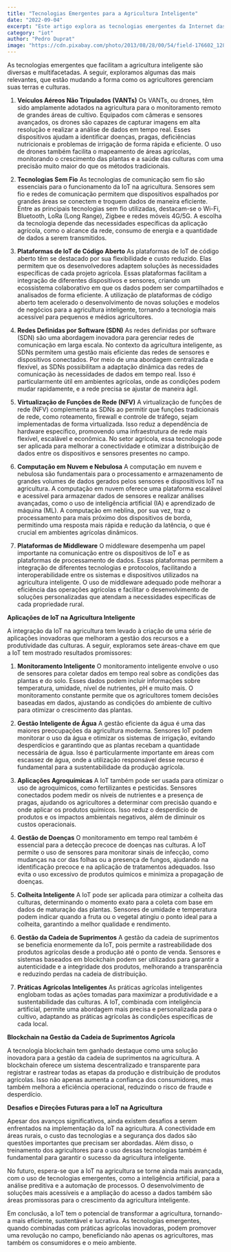 ```yaml
---
title: "Tecnologias Emergentes para a Agricultura Inteligente"
date: "2022-09-04"
excerpt: "Este artigo explora as tecnologias emergentes da Internet das Coisas (IoT) aplicadas à agricultura inteligente, abordando inovações como drones, redes sem fio, computação em nuvem e blockchain, e discute suas aplicações para otimizar processos agrícolas, como monitoramento, gestão de água, controle de doenças e gestão da cadeia de suprimentos."
category: "iot"
author: "Pedro Duprat"
image: "https://cdn.pixabay.com/photo/2013/08/28/00/54/field-176602_1280.jpg"
---
```


As tecnologias emergentes que facilitam a agricultura inteligente são diversas e multifacetadas. A seguir, exploramos algumas das mais relevantes, que estão mudando a forma como os agricultores gerenciam suas terras e culturas.

1. **Veículos Aéreos Não Tripulados (VANTs)**
   Os VANTs, ou drones, têm sido amplamente adotados na agricultura para o monitoramento remoto de grandes áreas de cultivo. Equipados com câmeras e sensores avançados, os drones são capazes de capturar imagens em alta resolução e realizar a análise de dados em tempo real. Esses dispositivos ajudam a identificar doenças, pragas, deficiências nutricionais e problemas de irrigação de forma rápida e eficiente. O uso de drones também facilita o mapeamento de áreas agrícolas, monitorando o crescimento das plantas e a saúde das culturas com uma precisão muito maior do que os métodos tradicionais.

2. **Tecnologias Sem Fio**
   As tecnologias de comunicação sem fio são essenciais para o funcionamento da IoT na agricultura. Sensores sem fio e redes de comunicação permitem que dispositivos espalhados por grandes áreas se conectem e troquem dados de maneira eficiente. Entre as principais tecnologias sem fio utilizadas, destacam-se o Wi-Fi, Bluetooth, LoRa (Long Range), Zigbee e redes móveis 4G/5G. A escolha da tecnologia depende das necessidades específicas da aplicação agrícola, como o alcance da rede, consumo de energia e a quantidade de dados a serem transmitidos.

3. **Plataformas de IoT de Código Aberto**
   As plataformas de IoT de código aberto têm se destacado por sua flexibilidade e custo reduzido. Elas permitem que os desenvolvedores adaptem soluções às necessidades específicas de cada projeto agrícola. Essas plataformas facilitam a integração de diferentes dispositivos e sensores, criando um ecossistema colaborativo em que os dados podem ser compartilhados e analisados de forma eficiente. A utilização de plataformas de código aberto tem acelerado o desenvolvimento de novas soluções e modelos de negócios para a agricultura inteligente, tornando a tecnologia mais acessível para pequenos e médios agricultores.

4. **Redes Definidas por Software (SDN)**
   As redes definidas por software (SDN) são uma abordagem inovadora para gerenciar redes de comunicação em larga escala. No contexto da agricultura inteligente, as SDNs permitem uma gestão mais eficiente das redes de sensores e dispositivos conectados. Por meio de uma abordagem centralizada e flexível, as SDNs possibilitam a adaptação dinâmica das redes de comunicação às necessidades de dados em tempo real. Isso é particularmente útil em ambientes agrícolas, onde as condições podem mudar rapidamente, e a rede precisa se ajustar de maneira ágil.

5. **Virtualização de Funções de Rede (NFV)**
   A virtualização de funções de rede (NFV) complementa as SDNs ao permitir que funções tradicionais de rede, como roteamento, firewall e controle de tráfego, sejam implementadas de forma virtualizada. Isso reduz a dependência de hardware específico, promovendo uma infraestrutura de rede mais flexível, escalável e econômica. No setor agrícola, essa tecnologia pode ser aplicada para melhorar a conectividade e otimizar a distribuição de dados entre os dispositivos e sensores presentes no campo.

6. **Computação em Nuvem e Nebulosa**
   A computação em nuvem e nebulosa são fundamentais para o processamento e armazenamento de grandes volumes de dados gerados pelos sensores e dispositivos IoT na agricultura. A computação em nuvem oferece uma plataforma escalável e acessível para armazenar dados de sensores e realizar análises avançadas, como o uso de inteligência artificial (IA) e aprendizado de máquina (ML). A computação em neblina, por sua vez, traz o processamento para mais próximo dos dispositivos de borda, permitindo uma resposta mais rápida e redução da latência, o que é crucial em ambientes agrícolas dinâmicos.

7. **Plataformas de Middleware**
   O middleware desempenha um papel importante na comunicação entre os dispositivos de IoT e as plataformas de processamento de dados. Essas plataformas permitem a integração de diferentes tecnologias e protocolos, facilitando a interoperabilidade entre os sistemas e dispositivos utilizados na agricultura inteligente. O uso de middleware adequado pode melhorar a eficiência das operações agrícolas e facilitar o desenvolvimento de soluções personalizadas que atendam a necessidades específicas de cada propriedade rural.

**Aplicações de IoT na Agricultura Inteligente**

A integração da IoT na agricultura tem levado à criação de uma série de aplicações inovadoras que melhoram a gestão dos recursos e a produtividade das culturas. A seguir, exploramos sete áreas-chave em que a IoT tem mostrado resultados promissores:

1. **Monitoramento Inteligente**
   O monitoramento inteligente envolve o uso de sensores para coletar dados em tempo real sobre as condições das plantas e do solo. Esses dados podem incluir informações sobre temperatura, umidade, nível de nutrientes, pH e muito mais. O monitoramento constante permite que os agricultores tomem decisões baseadas em dados, ajustando as condições do ambiente de cultivo para otimizar o crescimento das plantas.

2. **Gestão Inteligente de Água**
   A gestão eficiente da água é uma das maiores preocupações da agricultura moderna. Sensores IoT podem monitorar o uso da água e otimizar os sistemas de irrigação, evitando desperdícios e garantindo que as plantas recebam a quantidade necessária de água. Isso é particularmente importante em áreas com escassez de água, onde a utilização responsável desse recurso é fundamental para a sustentabilidade da produção agrícola.

3. **Aplicações Agroquímicas**
   A IoT também pode ser usada para otimizar o uso de agroquímicos, como fertilizantes e pesticidas. Sensores conectados podem medir os níveis de nutrientes e a presença de pragas, ajudando os agricultores a determinar com precisão quando e onde aplicar os produtos químicos. Isso reduz o desperdício de produtos e os impactos ambientais negativos, além de diminuir os custos operacionais.

4. **Gestão de Doenças**
   O monitoramento em tempo real também é essencial para a detecção precoce de doenças nas culturas. A IoT permite o uso de sensores para monitorar sinais de infecção, como mudanças na cor das folhas ou a presença de fungos, ajudando na identificação precoce e na aplicação de tratamentos adequados. Isso evita o uso excessivo de produtos químicos e minimiza a propagação de doenças.

5. **Colheita Inteligente**
   A IoT pode ser aplicada para otimizar a colheita das culturas, determinando o momento exato para a coleta com base em dados de maturação das plantas. Sensores de umidade e temperatura podem indicar quando a fruta ou o vegetal atingiu o ponto ideal para a colheita, garantindo a melhor qualidade e rendimento.

6. **Gestão da Cadeia de Suprimentos**
   A gestão da cadeia de suprimentos se beneficia enormemente da IoT, pois permite a rastreabilidade dos produtos agrícolas desde a produção até o ponto de venda. Sensores e sistemas baseados em blockchain podem ser utilizados para garantir a autenticidade e a integridade dos produtos, melhorando a transparência e reduzindo perdas na cadeia de distribuição.

7. **Práticas Agrícolas Inteligentes**
   As práticas agrícolas inteligentes englobam todas as ações tomadas para maximizar a produtividade e a sustentabilidade das culturas. A IoT, combinada com inteligência artificial, permite uma abordagem mais precisa e personalizada para o cultivo, adaptando as práticas agrícolas às condições específicas de cada local.

**Blockchain na Gestão da Cadeia de Suprimentos Agrícola**

A tecnologia blockchain tem ganhado destaque como uma solução inovadora para a gestão da cadeia de suprimentos na agricultura. A blockchain oferece um sistema descentralizado e transparente para registrar e rastrear todas as etapas da produção e distribuição de produtos agrícolas. Isso não apenas aumenta a confiança dos consumidores, mas também melhora a eficiência operacional, reduzindo o risco de fraude e desperdício.

**Desafios e Direções Futuras para a IoT na Agricultura**

Apesar dos avanços significativos, ainda existem desafios a serem enfrentados na implementação da IoT na agricultura. A conectividade em áreas rurais, o custo das tecnologias e a segurança dos dados são questões importantes que precisam ser abordadas. Além disso, o treinamento dos agricultores para o uso dessas tecnologias também é fundamental para garantir o sucesso da agricultura inteligente.

No futuro, espera-se que a IoT na agricultura se torne ainda mais avançada, com o uso de tecnologias emergentes, como a inteligência artificial, para a análise preditiva e a automação de processos. O desenvolvimento de soluções mais acessíveis e a ampliação do acesso a dados também são áreas promissoras para o crescimento da agricultura inteligente.

Em conclusão, a IoT tem o potencial de transformar a agricultura, tornando-a mais eficiente, sustentável e lucrativa. As tecnologias emergentes, quando combinadas com práticas agrícolas inovadoras, podem promover uma revolução no campo, beneficiando não apenas os agricultores, mas também os consumidores e o meio ambiente.